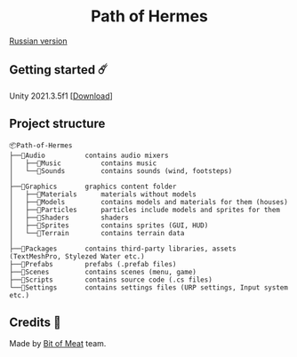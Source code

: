 <h1 align="center">Path of Hermes</h1>

[Russian version](RU.md)

## Getting started ☄️
Unity 2021.3.5f1 [[Download](https://unity3d.com/ru/unity/whats-new/2021.3.5)]

## Project structure
```
📦Path-of-Hermes
├──📂Audio          contains audio mixers
│   ├──📂Music          contains music
│   └──📂Sounds         contains sounds (wind, footsteps)
│
├──📂Graphics       graphics content folder
│   ├──📂Materials      materials without models
│   ├──📂Models         contains models and materials for them (houses)
│   ├──📂Particles      particles include models and sprites for them
│   ├──📂Shaders        shaders
│   ├──📂Sprites        contains sprites (GUI, HUD)
│   └──📂Terrain        contains terrain data
│
├──📂Packages       contains third-party libraries, assets (TextMeshPro, Stylezed Water etc.)
├──📂Prefabs        prefabs (.prefab files)
├──📂Scenes         contains scenes (menu, game)
├──📂Scripts        contains source code (.cs files)
└──📂Settings       contains settings files (URP settings, Input system etc.)
```

## Credits 💖
Made by [Bit of Meat](https://github.com/Bit-of-Meat) team.
